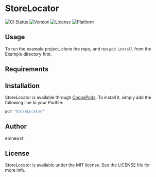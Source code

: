 # StoreLocator

[![CI Status](http://img.shields.io/travis/emnewxt/StoreLocator.svg?style=flat)](https://travis-ci.org/emnewxt/StoreLocator)
[![Version](https://img.shields.io/cocoapods/v/StoreLocator.svg?style=flat)](http://cocoapods.org/pods/StoreLocator)
[![License](https://img.shields.io/cocoapods/l/StoreLocator.svg?style=flat)](http://cocoapods.org/pods/StoreLocator)
[![Platform](https://img.shields.io/cocoapods/p/StoreLocator.svg?style=flat)](http://cocoapods.org/pods/StoreLocator)

## Usage

To run the example project, clone the repo, and run `pod install` from the Example directory first.  

## Requirements

## Installation

StoreLocator is available through [CocoaPods](http://cocoapods.org). To install
it, simply add the following line to your Podfile:

```ruby
pod "StoreLocator"
```

## Author

emnewxt

## License

StoreLocator is available under the MIT license. See the LICENSE file for more info.
